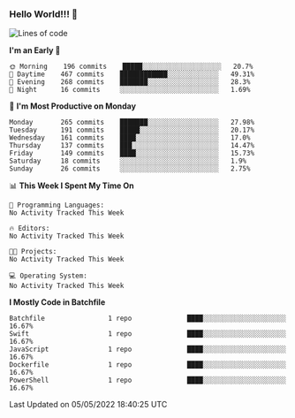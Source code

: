 ### Hello World!!! 👋

<!--
**kekotek/kekotek** is a ✨ _special_ ✨ repository because its `README.md` (this file) appears on your GitHub profile.

Here are some ideas to get you started:

- 🔭 I’m currently working on ...
- 🌱 I’m currently learning ...
- 👯 I’m looking to collaborate on ...
- 🤔 I’m looking for help with ...
- 💬 Ask me about ...
- 📫 How to reach me: ...
- 😄 Pronouns: ...
- ⚡ Fun fact: ...
-->

<!--START_SECTION:waka-->
![Lines of code](https://img.shields.io/badge/From%20Hello%20World%20I%27ve%20Written-19%20Thousand%20lines%20of%20code-blue)

**I'm an Early 🐤** 

```text
🌞 Morning    196 commits    █████░░░░░░░░░░░░░░░░░░░░   20.7% 
🌆 Daytime    467 commits    ████████████░░░░░░░░░░░░░   49.31% 
🌃 Evening    268 commits    ███████░░░░░░░░░░░░░░░░░░   28.3% 
🌙 Night      16 commits     ░░░░░░░░░░░░░░░░░░░░░░░░░   1.69%

```
📅 **I'm Most Productive on Monday** 

```text
Monday       265 commits    ███████░░░░░░░░░░░░░░░░░░   27.98% 
Tuesday      191 commits    █████░░░░░░░░░░░░░░░░░░░░   20.17% 
Wednesday    161 commits    ████░░░░░░░░░░░░░░░░░░░░░   17.0% 
Thursday     137 commits    ███░░░░░░░░░░░░░░░░░░░░░░   14.47% 
Friday       149 commits    ████░░░░░░░░░░░░░░░░░░░░░   15.73% 
Saturday     18 commits     ░░░░░░░░░░░░░░░░░░░░░░░░░   1.9% 
Sunday       26 commits     ░░░░░░░░░░░░░░░░░░░░░░░░░   2.75%

```


📊 **This Week I Spent My Time On** 

```text
💬 Programming Languages: 
No Activity Tracked This Week

🔥 Editors: 
No Activity Tracked This Week

🐱‍💻 Projects: 
No Activity Tracked This Week

💻 Operating System: 
No Activity Tracked This Week

```

**I Mostly Code in Batchfile** 

```text
Batchfile                1 repo              ████░░░░░░░░░░░░░░░░░░░░░   16.67% 
Swift                    1 repo              ████░░░░░░░░░░░░░░░░░░░░░   16.67% 
JavaScript               1 repo              ████░░░░░░░░░░░░░░░░░░░░░   16.67% 
Dockerfile               1 repo              ████░░░░░░░░░░░░░░░░░░░░░   16.67% 
PowerShell               1 repo              ████░░░░░░░░░░░░░░░░░░░░░   16.67%

```



 Last Updated on 05/05/2022 18:40:25 UTC
<!--END_SECTION:waka-->
